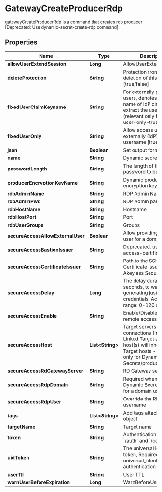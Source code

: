 

# GatewayCreateProducerRdp

gatewayCreateProducerRdp is a command that creates rdp producer [Deprecated: Use dynamic-secret-create-rdp command]

## Properties

| Name | Type | Description | Notes |
|------------ | ------------- | ------------- | -------------|
|**allowUserExtendSession** | **Long** | AllowUserExtendSession |  [optional] |
|**deleteProtection** | **String** | Protection from accidental deletion of this object [true/false] |  [optional] |
|**fixedUserClaimKeyname** | **String** | For externally provided users, denotes the key-name of IdP claim to extract the username from (relevant only for fixed-user-only&#x3D;true) |  [optional] |
|**fixedUserOnly** | **String** | Allow access using externally (IdP) provided username [true/false] |  [optional] |
|**json** | **Boolean** | Set output format to JSON |  [optional] |
|**name** | **String** | Dynamic secret name |  |
|**passwordLength** | **String** | The length of the password to be generated |  [optional] |
|**producerEncryptionKeyName** | **String** | Dynamic producer encryption key |  [optional] |
|**rdpAdminName** | **String** | RDP Admin Name |  [optional] |
|**rdpAdminPwd** | **String** | RDP Admin password |  [optional] |
|**rdpHostName** | **String** | Hostname |  [optional] |
|**rdpHostPort** | **String** | Port |  [optional] |
|**rdpUserGroups** | **String** | Groups |  [optional] |
|**secureAccessAllowExternalUser** | **Boolean** | Allow providing external user for a domain users |  [optional] |
|**secureAccessBastionIssuer** | **String** | Deprecated. use secure-access-certificate-issuer |  [optional] |
|**secureAccessCertificateIssuer** | **String** | Path to the SSH Certificate Issuer for your Akeyless Secure Access |  [optional] |
|**secureAccessDelay** | **Long** | The delay duration, in seconds, to wait after generating just-in-time credentials. Accepted range: 0-120 seconds |  [optional] |
|**secureAccessEnable** | **String** | Enable/Disable secure remote access [true/false] |  [optional] |
|**secureAccessHost** | **List&lt;String&gt;** | Target servers for connections (In case of Linked Target association, host(s) will inherit Linked Target hosts - Relevant only for Dynamic Secrets/producers) |  [optional] |
|**secureAccessRdGatewayServer** | **String** | RD Gateway server |  [optional] |
|**secureAccessRdpDomain** | **String** | Required when the Dynamic Secret is used for a domain user |  [optional] |
|**secureAccessRdpUser** | **String** | Override the RDP Domain username |  [optional] |
|**tags** | **List&lt;String&gt;** | Add tags attached to this object |  [optional] |
|**targetName** | **String** | Target name |  [optional] |
|**token** | **String** | Authentication token (see &#x60;/auth&#x60; and &#x60;/configure&#x60;) |  [optional] |
|**uidToken** | **String** | The universal identity token, Required only for universal_identity authentication |  [optional] |
|**userTtl** | **String** | User TTL |  [optional] |
|**warnUserBeforeExpiration** | **Long** | WarnBeforeUserExpiration |  [optional] |




